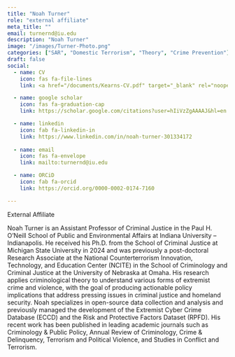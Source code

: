 ```yaml
---
title: "Noah Turner"
role: "external affiliate"
meta_title: ""
email: turnernd@iu.edu
description: "Noah Turner"
image: "/images/Turner-Photo.png"
categories: ["SAR", "Domestic Terrorism", "Theory", "Crime Prevention"]
draft: false
social:
  - name: CV
    icon: fas fa-file-lines
    link: <a href="/documents/Kearns-CV.pdf" target="_blank" rel="noopener noreferrer">

  - name: google scholar
    icon: fas fa-graduation-cap
    link: https://scholar.google.com/citations?user=hIiVzZgAAAAJ&hl=en

  - name: linkedin
    icon: fab fa-linkedin-in
    link: https://www.linkedin.com/in/noah-turner-301334172
  
  - name: email
    icon: fas fa-envelope
    link: mailto:turnernd@iu.edu

  - name: ORCiD
    icon: fab fa-orcid
    link: https://orcid.org/0000-0002-0174-7160

---
```

External Affiliate
<!--more-->
Noah Turner is an Assistant Professor of Criminal Justice in the Paul H. O’Neill School of Public and Environmental Affairs at Indiana University – Indianapolis. He received his Ph.D. from the School of Criminal Justice at Michigan State University in 2024 and was previously a post-doctoral Research Associate at the National Counterterrorism Innovation, Technology, and Education Center (NCITE) in the School of Criminology and Criminal Justice at the University of Nebraska at Omaha. His research applies criminological theory to understand various forms of extremist crime and violence, with the goal of producing actionable policy implications that address pressing issues in criminal justice and homeland security. Noah specializes in open-source data collection and analysis and previously managed the development of the Extremist Cyber Crime Database (ECCD) and the Risk and Protective Factors Dataset (RPFD). His recent work has been published in leading academic journals such as Criminology & Public Policy, Annual Review of Criminology, Crime & Delinquency, Terrorism and Political Violence, and Studies in Conflict and Terrorism.